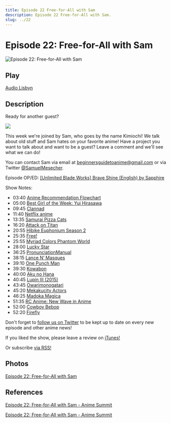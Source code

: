 ```yaml
---
title: Episode 22 Free-for-All with Sam
description: Episode 22 Free-for-All with Sam.
slug: ../22
---
```


# Episode 22: Free-for-All with Sam

![Episode 22: Free-for-All with Sam](https://i.imgur.com/KLr6D6z.png)

## Play

[Audio Lisbyn](http://traffic.libsyn.com/ranime/Final_22_mixdown.mp3)

## Description

Ready for another guest?

[![](https://i.imgur.com/EPnQc1R.png)](http://traffic.libsyn.com/ranime/Final_22_mixdown.mp3)

This week we're joined by Sam, who goes by the name Kimiochi! We talk about old stuff and Sam hates on your favorite anime! Have a project you want to talk about and want to be a guest? Leave a comment and we'll see what we can do!

You can contact Sam via email at [beginnersguidetoanime@gmail.com](mailto:beginnersguidetoanime@gmail.com "mailto:beginnersguidetoanime@gmail.com") or via Twitter [@SamuelMesecher](https://twitter.com/SamuelMesecher).

Episode OP/ED: [[Unlimited Blade Works] Brave Shine (English) by Sapphire](https://www.youtube.com/watch?v=B1i7td4yP44)

Show Notes:

*   03:40 [Anime Recommendation Flowchart](http://imgur.com/gallery/yPVPj9Q)
*   05:00 [Best Girl of the Week: Yui Hirasawa](http://myanimelist.net/character/19565/Yui_Hirasawa)
*   09:45 [Clannad](http://myanimelist.net/anime/2167/Clannad)
*   11:40 [Netflix anime](http://www.theverge.com/2015/11/3/9665844/netflix-ceo-reed-hastings-anime-bollywood-tv)
*   13:35 [Samurai Pizza Cats](http://myanimelist.net/anime/1261/Kyattou_Ninden_Teyandee)
*   16:20 [Attack on Titan](http://myanimelist.net/anime/16498/Shingeki_no_Kyojin)
*   20:55 [Hibike Euphonium Season 2](http://www.animenewsnetwork.com/news/2015-10-31/kyoto-animation-sound-euphonium-gets-film-and-tv-series-sequel/.94866)
*   25:35 [Free!](http://myanimelist.net/anime/18507/Free!)
*   25:55 [Myriad Colors Phantom World](http://myanimelist.net/anime/31442/Musaigen_no_Phantom_World)
*   28:00 [Lucky Star](http://myanimelist.net/anime/1887/Lucky%E2%98%86Star)
*   36:25 [PronunciationManual](https://www.youtube.com/user/PronunciationManual)
*   38:15 [Lance N’ Masques](http://myanimelist.net/anime/24011/Lance_N_Masques)
*   39:10 [One Punch Man](http://myanimelist.net/anime/30276/One_Punch_Man)
*   39:30 [Kowabon](http://myanimelist.net/anime/30948/Kowabon)
*   40:00 [Aku no Hana](http://myanimelist.net/anime/16201/Aku_no_Hana)
*   40:45 [Lupin III (2015)](http://myanimelist.net/anime/27947/Lupin_III_(2015))
*   43:45 [Owarimonogatari](http://myanimelist.net/anime/31181/Owarimonogatari)
*   45:20 [Mekakucity Actors](http://myanimelist.net/anime/21603/Mekakucity_Actors)
*   46:25 [Madoka Magica](http://myanimelist.net/anime/9756/Mahou_Shoujo_Madoka%E2%98%85Magica)
*   51:35 [RC Anime: New Wave in Anime](https://www.youtube.com/watch?v=OJvr_TWofRc)
*   52:00 [Cowboy Bebop](http://myanimelist.net/anime/1/Cowboy_Bebop)
*   52:20 [Firefly](https://en.wikipedia.org/wiki/Firefly_(TV_series))

Don't forget to [follow us on Twitter](https://twitter.com/AnimeSummit) to be kept up to date on every new episode and other anime news!

If you liked the show, please leave a review on [iTunes!](https://itunes.apple.com/us/podcast/anime-summit/id1018790874)

Or subscribe [via RSS!](http://ranime.libsyn.com/rss)

## Photos

[Episode 22: Free-for-All with Sam](https://i.imgur.com/KLr6D6z.png)

## References

[Episode 22: Free-for-All with Sam - Anime Summit](https://web.archive.org/web/20160503033929/http://animesummit.net/episode-22-free-for-all-with-sam)

[Episode 22: Free-for-All with Sam - Anime Summit](http://animesummit.net/episode-22-free-for-all-with-sam)